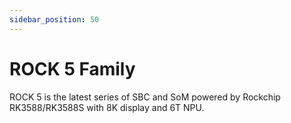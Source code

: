 ```yaml
---
sidebar_position: 50
---
```


# ROCK 5 Family

ROCK 5 is the latest series of SBC and SoM powered by Rockchip RK3588/RK3588S with 8K display and 6T NPU.

<DocCardList />
